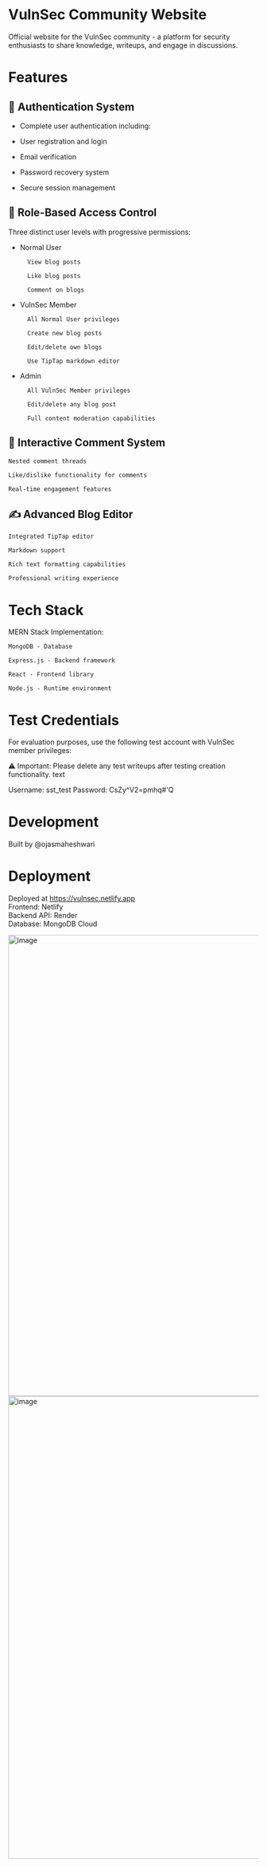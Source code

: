 # VulnSec Community Website

Official website for the VulnSec community - a platform for security enthusiasts to share knowledge, writeups, and engage in discussions.

# Features
## 🔐 Authentication System

- Complete user authentication including:

- User registration and login

- Email verification

- Password recovery system

- Secure session management

## 👥 Role-Based Access Control

Three distinct user levels with progressive permissions:

- Normal User

        View blog posts

        Like blog posts

        Comment on blogs

- VulnSec Member

        All Normal User privileges

        Create new blog posts

        Edit/delete own blogs

        Use TipTap markdown editor

- Admin

        All VulnSec Member privileges

        Edit/delete any blog post

        Full content moderation capabilities

## 💬 Interactive Comment System

    Nested comment threads

    Like/dislike functionality for comments

    Real-time engagement features

## ✍️ Advanced Blog Editor

    Integrated TipTap editor

    Markdown support

    Rich text formatting capabilities

    Professional writing experience

# Tech Stack

MERN Stack Implementation:

    MongoDB - Database

    Express.js - Backend framework

    React - Frontend library

    Node.js - Runtime environment

# Test Credentials

For evaluation purposes, use the following test account with VulnSec member privileges:

⚠️ Important: Please delete any test writeups after testing creation functionality.
text

Username: sst_test
Password: CsZy^V2=pmhq#'Q

# Development

Built by @ojasmaheshwari

# Deployment

Deployed at https://vulnsec.netlify.app<br>
Frontend: Netlify<br>
Backend API: Render<br>
Database: MongoDB Cloud

<img width="1920" height="926" alt="image" src="https://github.com/user-attachments/assets/0b12f4ff-4906-49d0-aac5-689c5427b46c" />
<img width="1920" height="929" alt="image" src="https://github.com/user-attachments/assets/3c79f352-b550-4316-8911-1ad514082470" />

